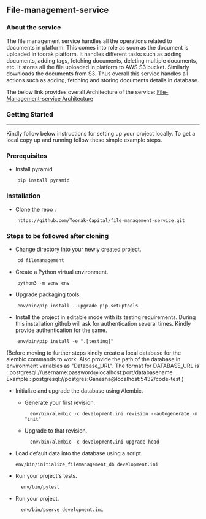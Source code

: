 ## File-management-service

### About the service

The file management service handles all the operations related to documents in platform. This comes into role as soon as the document is uploaded in toorak platform. It handles different tasks such as adding documents, adding tags, fetching documents, deleting multiple documents, etc. It stores all the file uploaded in platform to AWS S3 bucket. Similarly downloads the documents from S3. Thus overall this service handles all actions such as adding, fetching and storing documents details in database.

The below link provides overall Architecture of the service:
[File-Management-service Architecture](https://toorakcapital.atlassian.net/wiki/spaces/PA/pages/234291362/Document+Domain)


### Getting Started
---------------
Kindly follow below instructions for setting up your project locally. To get a local copy up and running follow these simple example steps.

### Prerequisites

- Install pyramid
```
    pip install pyramid
```

### Installation
- Clone the repo :
```
    https://github.com/Toorak-Capital/file-management-service.git
```

### Steps to be followed after cloning

- Change directory into your newly created project.
```
    cd filemanagement
```

- Create a Python virtual environment.
```
    python3 -m venv env
```

- Upgrade packaging tools.
```
    env/bin/pip install --upgrade pip setuptools
```

- Install the project in editable mode with its testing requirements. During this installation github will ask for authentication several times. Kindly provide authentication for the same.
```
    env/bin/pip install -e ".[testing]"
```


(Before moving to further steps kindly create a local database for the alembic commands to work. Also provide the path of the database in environment variables as      "Database_URL". The format for DATABASE_URL is : postgresql://username:password@localhost:port/databasename   
 Example : postgresql://postgres:Ganesha@localhost:5432/code-test )


- Initialize and upgrade the database using Alembic.

    - Generate your first revision.
      ```
        env/bin/alembic -c development.ini revision --autogenerate -m "init"
      ```

    - Upgrade to that revision.
      ```
        env/bin/alembic -c development.ini upgrade head
      ```

- Load default data into the database using a script.
    ```
    env/bin/initialize_filemanagement_db development.ini
    ```

- Run your project's tests.
  ```
    env/bin/pytest
  ```

- Run your project.
  ```
    env/bin/pserve development.ini
  ```
